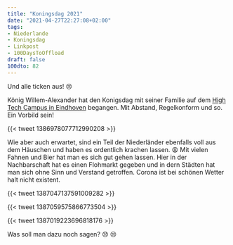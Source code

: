 ```yaml
---
title: "Koningsdag 2021"
date: "2021-04-27T22:27:08+02:00"
tags: 
- Niederlande
- Koningsdag
- Linkpost
- 100DaysToOffload
draft: false
100dto: 82
---
```


Und alle ticken aus! :cry:

König Willem-Alexander hat den Konigsdag mit seiner Familie auf dem [High Tech Campus in Eindhoven](https://www.koninklijkhuis.nl/agenda/2021/04/27/koningsdag-2021) begangen. Mit Abstand, Regelkonform und so. Ein Vorbild sein!

{{< tweet 1386978077712990208 >}}

Wie aber auch erwartet, sind ein Teil der Niederländer ebenfalls voll aus dem Häuschen und haben es ordentlich krachen lassen. :weary: Mit vielen Fahnen und Bier hat man es sich gut gehen lassen. Hier in der Nachbarschaft hat es einen Flohmarkt gegeben und in dern Städten hat man sich ohne Sinn und Verstand getroffen. Corona ist bei schönen Wetter halt nicht existent.

{{< tweet 1387047137591009282 >}}

{{< tweet 1387059575866773504 >}}

{{< tweet 1387019223696818176 >}}

Was soll man dazu noch sagen? :disappointed: :cry:
